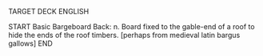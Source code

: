 TARGET DECK
ENGLISH

START
Basic
Bargeboard
Back: n. Board fixed to the gable-end of a roof to hide the ends of the roof timbers. [perhaps from medieval latin bargus gallows]
END
